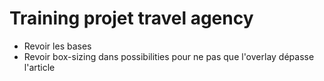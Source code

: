 # Training projet travel agency

- Revoir les bases
- Revoir box-sizing dans possibilities pour ne pas que l'overlay dépasse l'article